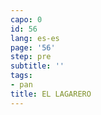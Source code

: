 ```yaml
---
capo: 0
id: 56
lang: es-es
page: '56'
step: pre
subtitle: ''
tags:
- pan
title: EL LAGARERO
---
```

